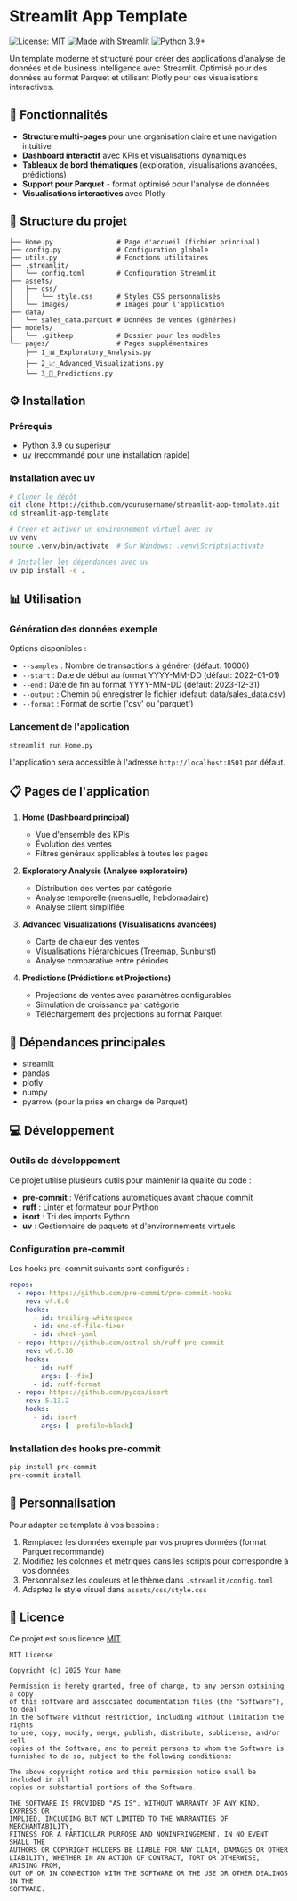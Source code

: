# Streamlit App Template

[![License: MIT](https://img.shields.io/badge/License-MIT-yellow.svg)](https://opensource.org/licenses/MIT)
[![Made with Streamlit](https://img.shields.io/badge/Made%20with-Streamlit-FF4B4B.svg)](https://streamlit.io)
[![Python 3.9+](https://img.shields.io/badge/python-3.9+-blue.svg)](https://www.python.org/downloads/)

Un template moderne et structuré pour créer des applications d'analyse de données et de business intelligence avec Streamlit. Optimisé pour des données au format Parquet et utilisant Plotly pour des visualisations interactives.

## 🌟 Fonctionnalités

- **Structure multi-pages** pour une organisation claire et une navigation intuitive
- **Dashboard interactif** avec KPIs et visualisations dynamiques
- **Tableaux de bord thématiques** (exploration, visualisations avancées, prédictions)
- **Support pour Parquet** - format optimisé pour l'analyse de données
- **Visualisations interactives** avec Plotly

## 📂 Structure du projet

```
├── Home.py                # Page d'accueil (fichier principal)
├── config.py              # Configuration globale
├── utils.py               # Fonctions utilitaires
├── .streamlit/
│   └── config.toml        # Configuration Streamlit
├── assets/
│   ├── css/
│   │   └── style.css      # Styles CSS personnalisés
│   └── images/            # Images pour l'application
├── data/
│   └── sales_data.parquet # Données de ventes (générées)
├── models/
│   └── .gitkeep           # Dossier pour les modèles
└── pages/                 # Pages supplémentaires
    ├── 1_📊_Exploratory_Analysis.py
    ├── 2_📈_Advanced_Visualizations.py
    └── 3_🔮_Predictions.py
```

## ⚙️ Installation

### Prérequis

- Python 3.9 ou supérieur
- [uv](https://github.com/astral-sh/uv) (recommandé pour une installation rapide)

### Installation avec uv

```bash
# Cloner le dépôt
git clone https://github.com/yourusername/streamlit-app-template.git
cd streamlit-app-template

# Créer et activer un environnement virtuel avec uv
uv venv
source .venv/bin/activate  # Sur Windows: .venv\Scripts\activate

# Installer les dépendances avec uv
uv pip install -e .
```

## 📊 Utilisation

### Génération des données exemple

Options disponibles :
- `--samples` : Nombre de transactions à générer (défaut: 10000)
- `--start` : Date de début au format YYYY-MM-DD (défaut: 2022-01-01)
- `--end` : Date de fin au format YYYY-MM-DD (défaut: 2023-12-31)
- `--output` : Chemin où enregistrer le fichier (défaut: data/sales_data.csv)
- `--format` : Format de sortie ('csv' ou 'parquet')

### Lancement de l'application

```bash
streamlit run Home.py
```

L'application sera accessible à l'adresse `http://localhost:8501` par défaut.

## 📋 Pages de l'application

1. **Home (Dashboard principal)**
   - Vue d'ensemble des KPIs
   - Évolution des ventes
   - Filtres généraux applicables à toutes les pages

2. **Exploratory Analysis (Analyse exploratoire)**
   - Distribution des ventes par catégorie
   - Analyse temporelle (mensuelle, hebdomadaire)
   - Analyse client simplifiée

3. **Advanced Visualizations (Visualisations avancées)**
   - Carte de chaleur des ventes
   - Visualisations hiérarchiques (Treemap, Sunburst)
   - Analyse comparative entre périodes

4. **Predictions (Prédictions et Projections)**
   - Projections de ventes avec paramètres configurables
   - Simulation de croissance par catégorie
   - Téléchargement des projections au format Parquet

## 🧩 Dépendances principales

- streamlit
- pandas
- plotly
- numpy
- pyarrow (pour la prise en charge de Parquet)

## 💻 Développement

### Outils de développement

Ce projet utilise plusieurs outils pour maintenir la qualité du code :

- **pre-commit** : Vérifications automatiques avant chaque commit
- **ruff** : Linter et formateur pour Python
- **isort** : Tri des imports Python
- **uv** : Gestionnaire de paquets et d'environnements virtuels

### Configuration pre-commit

Les hooks pre-commit suivants sont configurés :

```yaml
repos:
  - repo: https://github.com/pre-commit/pre-commit-hooks
    rev: v4.6.0
    hooks:
      - id: trailing-whitespace
      - id: end-of-file-fixer
      - id: check-yaml
  - repo: https://github.com/astral-sh/ruff-pre-commit
    rev: v0.9.10
    hooks:
      - id: ruff
        args: [--fix]
      - id: ruff-format
  - repo: https://github.com/pycqa/isort
    rev: 5.13.2
    hooks:
      - id: isort
        args: [--profile=black]
```

### Installation des hooks pre-commit

```bash
pip install pre-commit
pre-commit install
```

## 🚀 Personnalisation

Pour adapter ce template à vos besoins :

1. Remplacez les données exemple par vos propres données (format Parquet recommandé)
2. Modifiez les colonnes et métriques dans les scripts pour correspondre à vos données
3. Personnalisez les couleurs et le thème dans `.streamlit/config.toml`
4. Adaptez le style visuel dans `assets/css/style.css`

## 📄 Licence

Ce projet est sous licence [MIT](LICENSE).

```
MIT License

Copyright (c) 2025 Your Name

Permission is hereby granted, free of charge, to any person obtaining a copy
of this software and associated documentation files (the "Software"), to deal
in the Software without restriction, including without limitation the rights
to use, copy, modify, merge, publish, distribute, sublicense, and/or sell
copies of the Software, and to permit persons to whom the Software is
furnished to do so, subject to the following conditions:

The above copyright notice and this permission notice shall be included in all
copies or substantial portions of the Software.

THE SOFTWARE IS PROVIDED "AS IS", WITHOUT WARRANTY OF ANY KIND, EXPRESS OR
IMPLIED, INCLUDING BUT NOT LIMITED TO THE WARRANTIES OF MERCHANTABILITY,
FITNESS FOR A PARTICULAR PURPOSE AND NONINFRINGEMENT. IN NO EVENT SHALL THE
AUTHORS OR COPYRIGHT HOLDERS BE LIABLE FOR ANY CLAIM, DAMAGES OR OTHER
LIABILITY, WHETHER IN AN ACTION OF CONTRACT, TORT OR OTHERWISE, ARISING FROM,
OUT OF OR IN CONNECTION WITH THE SOFTWARE OR THE USE OR OTHER DEALINGS IN THE
SOFTWARE.
```
